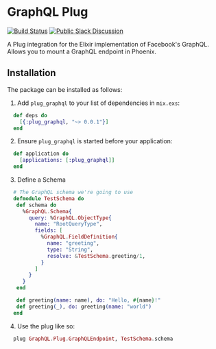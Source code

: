 # GraphQL Plug

[![Build Status](https://travis-ci.org/joshprice/plug_graphql.svg)](https://travis-ci.org/joshprice/plug_graphql)
[![Public Slack Discussion](https://graphql-slack.herokuapp.com/badge.svg)](https://graphql-slack.herokuapp.com/)

A Plug integration for the Elixir implementation of Facebook's GraphQL. Allows you to mount a GraphQL endpoint in Phoenix.

## Installation

The package can be installed as follows:

1. Add `plug_graphql` to your list of dependencies in `mix.exs`:

  ```elixir
    def deps do
      [{:plug_graphql, "~> 0.0.1"}]
    end
  ```

2. Ensure `plug_graphql` is started before your application:

  ```elixir
    def application do
      [applications: [:plug_graphql]]
    end
  ```

3. Define a Schema

  ```elixir
    # The GraphQL schema we're going to use
    defmodule TestSchema do
     def schema do
       %GraphQL.Schema{
         query: %GraphQL.ObjectType{
           name: "RootQueryType",
           fields: [
             %GraphQL.FieldDefinition{
               name: "greeting",
               type: "String",
               resolve: &TestSchema.greeting/1,
             }
           ]
         }
       }
     end

     def greeting(name: name), do: "Hello, #{name}!"
     def greeting(_), do: greeting(name: "world")
    end
  ```

4. Use the plug like so:

  ```elixir
    plug GraphQL.Plug.GraphQLEndpoint, TestSchema.schema
  ```
